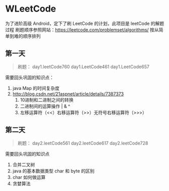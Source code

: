 # WLeetCode
为了进阶高级 Android，定下了刷 LeetCode 的计划，此项目是 leetCode 的解题过程
刷题顺序参照网站：https://leetcode.com/problemset/algorithms/ 按从简单到难的顺序排列

## 第一天

 > 刷题：  day1.leetCode760 day1.LeetCode461 day1.LeetCode657
 
 需要回头巩固的知识点：
 
 1. java Map 的时间复杂度
 2. http://blog.csdn.net/21aspnet/article/details/7387373
    1. 10进制和二进制之间的转换
    2. 二进制间的运算操作 | & ^ 
    3. 左移运算符（<<）右移运算符（>>）无符号右移运算符（>>>）
## 第二天

> 刷题：  day2.leetCode561 day2.leetCode617 day2.leetCode728

需要回头巩固的知识点

1. 合并二叉树
2. java 的基本数据类型 char 和 byte 的区别
3. char 如何做运算
4. 贪婪算法
    
 
